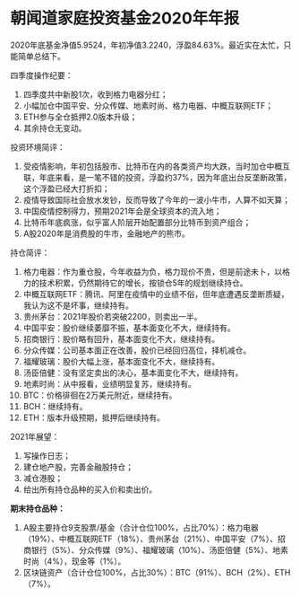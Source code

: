 # 朝闻道家庭投资基金2020年年报

2020年底基金净值5.9524，年初净值3.2240，浮盈84.63%。最近实在太忙，只能简单总结下。

四季度操作纪要：

1. 四季度共中新股1次，收到格力电器分红；
2. 小幅加仓中国平安、分众传媒、地素时尚、格力电器、中概互联网ETF；
3. ETH参与全仓抵押2.0版本升级；
4. 其余持仓无变动。

投资环境简评：

1. 受疫情影响，年初包括股市、比特币在内的各类资产均大跌，当时加仓中概互联，年底来看，是一笔不错的投资，浮盈约37%，因为年底出台反垄断政策，这个浮盈已经大打折扣；
2. 疫情导致国际社会放水发钞，反而导致了今年的一波小牛市，人算不如天算；
3. 中国疫情控制得力，预期2021年会是全球资本的流入地；
4. 比特币年底疯涨，似乎富人阶层开始配置部分比特币到资产组合；
5. A股2020年是消费股的牛市，金融地产的熊市。

持仓简评：

1. 格力电器：作为重仓股，今年收益为负，格力现价不贵，但是前途未卜，以格力的技术积累，仍然期待它的增长，按锁仓5年的规划继续持仓。
2. 中概互联网ETF：腾讯、阿里在疫情中的业绩不俗，但年底遭遇反垄断质疑，我认为这不是坏事，继续持有。
3. 贵州茅台：2021年股价若突破2200，则卖出一半。
4. 中国平安：股价继续萎靡不振，基本面变化不大，继续持有。
5. 招商银行：股价略有回升，基本面变化不大，继续持有。
6. 分众传媒：公司基本面正在改善，股价已经回归高位，择机减仓。
7. 福耀玻璃：股价大幅上涨，基本面变化不大，继续持有。
8. 汤臣倍健：没有坚定卖出的决心，基本面变化不大，继续持有。
9. 地素时尚：从中报看，业绩明显复苏，继续持有。
10. BTC：价格徘徊在2万美元附近，继续持有。
11. BCH：继续持有。
12. ETH：版本升级预期，抵押后继续持有。

2021年展望：

1. 写操作日志；
2. 建仓地产股，完善金融股持仓；
3. 减仓港股；
4. 给出所有持仓品种的买入价和卖出价。


**期末持仓品种：**

1. A股主要持仓9支股票/基金（合计仓位100%，占比70%）：格力电器（19%）、中概互联网ETF（18%）、贵州茅台（21%）、中国平安（7%）、招商银行（5%）、分众传媒（9%）、福耀玻璃（10%）、汤臣倍健（5%）、地素时尚（4%），现金等（1%）。
2. 区块链资产（合计仓位100%，占比30%）：BTC（91%）、BCH（2%）、ETH（7%）。

